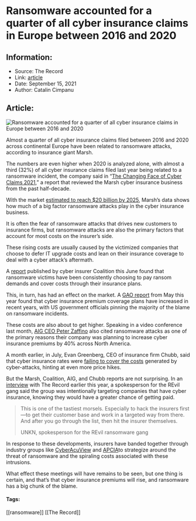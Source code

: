 # Ransomware accounted for a quarter of all cyber insurance claims in Europe between 2016 and 2020
### 

## Information:
+ Source: The Record
+ Link: [article](https://therecord.media/ransomware-accounted-for-a-quarter-of-all-cyber-insurance-claims-in-europe-between-2016-and-2020/)
+ Date: September 15, 2021
+ Author: Catalin Cimpanu


## Article:
![Ransomware accounted for a quarter of all cyber insurance claims in Europe between 2016 and 2020](https://therecord.media/wp-content/uploads/2021/09/fireman-fire-disaster.jpg)

Almost a quarter of all cyber insurance claims filed between 2016 and 2020 across continental Europe have been related to ransomware attacks, according to insurance giant Marsh.


The numbers are even higher when 2020 is analyzed alone, with almost a third (32%) of all cyber insurance claims filed last year being related to a ransomware incident, the company said in “[The Changing Face of Cyber Claims 2021](https://www.marsh.com/ro/ro/insights/research-briefings/the-changing-face-of-cyber-claims-2021.html),” a report that reviewed the Marsh cyber insurance business from the past half-decade.


With the market [estimated to reach $20 billion by 2025](https://www.globaldata.com/cyber-insurance-industry-exceed-20bn-2025-says-globaldata/), Marsh’s data shows how much of a big factor ransomware attacks play in the cyber insurance business.


It is often the fear of ransomware attacks that drives new customers to insurance firms, but ransomware attacks are also the primary factors that account for most costs on the insurer’s side.


These rising costs are usually caused by the victimized companies that choose to defer IT upgrade costs and lean on their insurance coverage to deal with a cyber attack’s aftermath.


A [report](https://info.coalitioninc.com/download-2021-h1-cyber-claims-report.html) published by cyber insurer Coalition this June found that ransomware victims have been consistently choosing to pay ransom demands and cover costs through their insurance plans.


This, in turn, has had an effect on the market. A [GAO report](https://www.gao.gov/products/gao-21-477) from May this year found that cyber insurance premium coverage plans have increased in recent years, with US government officials pinning the majority of the blame on ransomware incidents.


These costs are also about to get higher. Speaking in a video conference last month, [AIG CEO Peter Zaffino](https://www.reuters.com/article/aig-results-cyber-idCNL1N2PD1AJ) also cited ransomware attacks as one of the primary reasons their company was planning to increase cyber insurance premiums by 40% across North America.


A month earlier, in July, Evan Greenberg, CEO of insurance firm Chubb, said that cyber insurance rates were [failing to cover the costs](https://www.reuters.com/business/finance/cyber-insurance-rates-fail-match-catastrophe-risk-chubb-ceo-2021-07-28/) generated by cyber-attacks, hinting at even more price hikes.


But the Marsh, Coalition, AIG, and Chubb reports are not surprising. In an [interview](https://therecord.media/i-scrounged-through-the-trash-heaps-now-im-a-millionaire-an-interview-with-revils-unknown/) with The Record earlier this year, a spokesperson for the REvil gang said the group was intentionally targeting companies that have cyber insurance, knowing they would have a greater chance of getting paid.



> This is one of the tastiest morsels. Especially to hack the insurers first—to get their customer base and work in a targeted way from there. And after you go through the list, then hit the insurer themselves.
> 
> UNKN, spokesperson for the REvil ransomware gang


In response to these developments, insurers have banded together through industry groups like [CyberAcuView](https://cyberacuview.com/press-release-june-2021/) and [APCIA](https://www.apci.org/media/news-releases/release/67473/)to strategize around the threat of ransomware and the spiraling costs associated with these intrusions.


What effect these meetings will have remains to be seen, but one thing is certain, and that’s that cyber insurance premiums will rise, and ransomware has a big chunk of the blame.





#### Tags:
[[ransomware]] [[The Record]]

